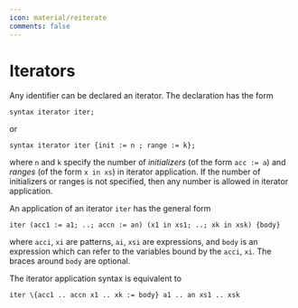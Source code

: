 ```yaml
---
icon: material/reiterate
comments: false
---
```


# Iterators

Any identifier can be declared an iterator. The declaration has the form

```juvix
syntax iterator iter;
```

or

```juvix
syntax iterator iter {init := n ; range := k};
```

where `n` and `k` specify the number of _initializers_ (of the form `acc := a`) and _ranges_ (of the form `x in xs`) in iterator application. If the number of initializers or ranges is not specified, then any number is allowed in iterator application.

An application of an iterator `iter` has the general form

```juvix
iter (acc1 := a1; ..; accn := an) (x1 in xs1; ..; xk in xsk) {body}
```

where `acci`, `xi` are patterns, `ai`, `xsi` are expressions, and `body` is an expression which can refer to the variables bound by the `acci`, `xi`. The braces around `body` are optional.

The iterator application syntax is equivalent to

```juvix
iter \{acc1 .. accn x1 .. xk := body} a1 .. an xs1 .. xsk
```
